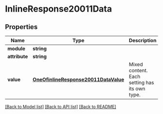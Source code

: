 # InlineResponse20011Data

## Properties
Name | Type | Description | Notes
------------ | ------------- | ------------- | -------------
**module** | **string** |  | [optional] 
**attribute** | **string** |  | [optional] 
**value** | [**OneOfinlineResponse20011DataValue**](OneOfinlineResponse20011DataValue.md) | Mixed content. Each setting has its own type. | [optional] 

[[Back to Model list]](../../README.md#documentation-for-models) [[Back to API list]](../../README.md#documentation-for-api-endpoints) [[Back to README]](../../README.md)

